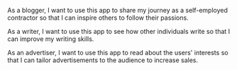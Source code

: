 As a blogger, I want to use this app to share my journey as a self-employed contractor so that I can inspire others to follow their passions.

As a writer, I want to use this app to see how other individuals write so that I can improve my writing skills.

As an advertiser, I want to use this app to read about the users' interests so that I can tailor advertisements to the audience to increase sales.
